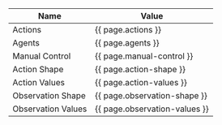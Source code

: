 Name | Value
--- | ---
Actions | {{ page.actions }}
Agents | {{ page.agents }}
Manual Control | {{ page.manual-control }}
Action Shape | {{ page.action-shape }}
Action Values | {{ page.action-values }}
Observation Shape | {{ page.observation-shape }}
Observation Values | {{ page.observation-values }}
